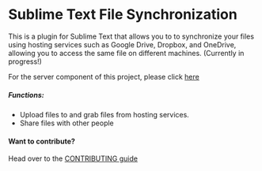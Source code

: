 # Sublime Text File Synchronization


This is a plugin for Sublime Text that allows you to to synchronize your files using hosting services such as Google Drive, Dropbox, and OneDrive, allowing you to access the same file on different machines. (Currently in progress!)


For the server component of this project, please click [here](https://github.com/mchao409/sublimeserver)

##### Functions: 
* Upload files to and grab files from hosting services.
* Share files with other people


#### Want to contribute?
Head over to the [CONTRIBUTING guide](CONTRIBUTING.md)




